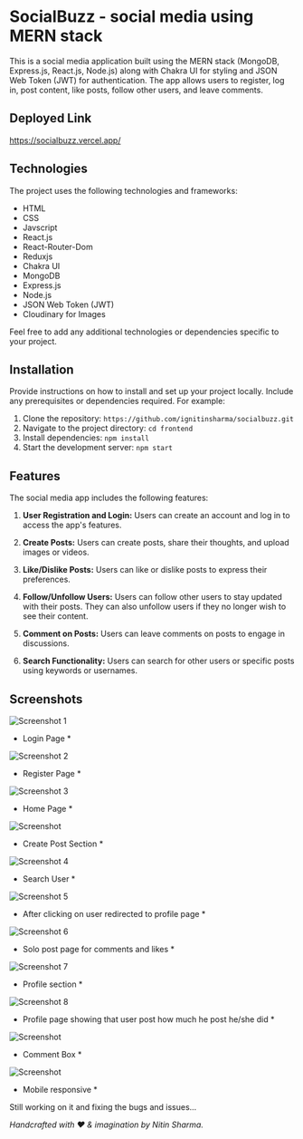 # SocialBuzz - social media using MERN stack

This is a social media application built using the MERN stack (MongoDB, Express.js, React.js, Node.js) along with Chakra UI for styling and JSON Web Token (JWT) for authentication. The app allows users to register, log in, post content, like posts, follow other users, and leave comments.

## Deployed Link
https://socialbuzz.vercel.app/

## Technologies

The project uses the following technologies and frameworks:

- HTML
- CSS
- Javscript
- React.js
- React-Router-Dom
- Reduxjs
- Chakra UI
- MongoDB
- Express.js
- Node.js
- JSON Web Token (JWT)
- Cloudinary for Images

Feel free to add any additional technologies or dependencies specific to your project.

## Installation

Provide instructions on how to install and set up your project locally. Include any prerequisites or dependencies required. For example:

1. Clone the repository: `https://github.com/ignitinsharma/socialbuzz.git`
2. Navigate to the project directory: `cd frontend`
3. Install dependencies: `npm install`
4. Start the development server: `npm start`

## Features

The social media app includes the following features:

1. **User Registration and Login:** Users can create an account and log in to access the app's features.

2. **Create Posts:** Users can create posts, share their thoughts, and upload images or videos.

3. **Like/Dislike Posts:** Users can like or dislike posts to express their preferences.

4. **Follow/Unfollow Users:** Users can follow other users to stay updated with their posts. They can also unfollow users if they no longer wish to see their content.

5. **Comment on Posts:** Users can leave comments on posts to engage in discussions.

6. **Search Functionality:** Users can search for other users or specific posts using keywords or usernames.

## Screenshots

![Screenshot 1](<./Redme_images/Screenshot%20(645).png>)

- Login Page \*

![Screenshot 2](<./Redme_images/Screenshot%20(646).png>)

- Register Page \*

![Screenshot 3](<./Redme_images/Screenshot%20(633).png>)

- Home Page \*

![Screenshot ](<./Redme_images/Screenshot%20(642).png>)

- Create Post Section \*

![Screenshot 4](<./Redme_images/Screenshot%20(634).png>)

- Search User \*

![Screenshot 5](<./Redme_images/Screenshot%20(635).png>)

- After clicking on user redirected to profile page \*

![Screenshot 6](<./Redme_images/Screenshot%20(637).png>)

- Solo post page for comments and likes \*

![Screenshot 7](<./Redme_images/Screenshot%20(638).png>)

- Profile section \*

![Screenshot 8](<./Redme_images/Screenshot%20(639).png>)

- Profile page showing that user post how much he post he/she did \*

![Screenshot ](<./Redme_images/Screenshot%20(644).png>)

- Comment Box \*

![Screenshot ](<./Redme_images/Screenshot%20(641).png>)

- Mobile responsive \*



Still working on it and fixing the bugs and issues...


*Handcrafted with ❤ & imagination by Nitin Sharma.*
